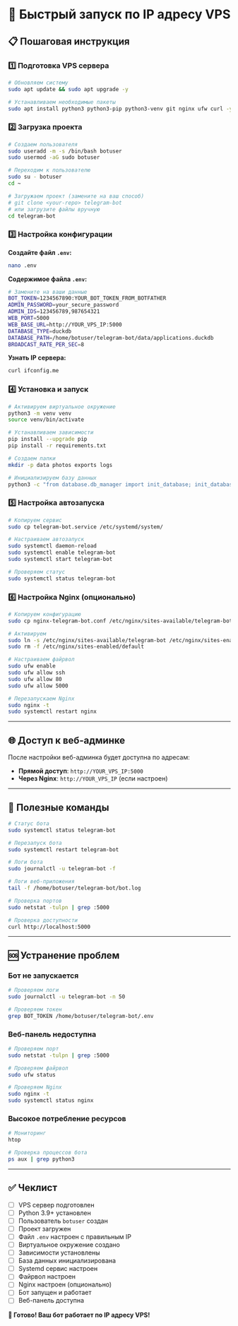 # 🚀 Быстрый запуск по IP адресу VPS

## 📋 Пошаговая инструкция

### 1️⃣ Подготовка VPS сервера
```bash
# Обновляем систему
sudo apt update && sudo apt upgrade -y

# Устанавливаем необходимые пакеты
sudo apt install python3 python3-pip python3-venv git nginx ufw curl -y
```

### 2️⃣ Загрузка проекта
```bash
# Создаем пользователя
sudo useradd -m -s /bin/bash botuser
sudo usermod -aG sudo botuser

# Переходим к пользователю
sudo su - botuser
cd ~

# Загружаем проект (замените на ваш способ)
# git clone <your-repo> telegram-bot
# или загрузите файлы вручную
cd telegram-bot
```

### 3️⃣ Настройка конфигурации

**Создайте файл `.env`:**
```bash
nano .env
```

**Содержимое файла `.env`:**
```bash
# Замените на ваши данные
BOT_TOKEN=1234567890:YOUR_BOT_TOKEN_FROM_BOTFATHER
ADMIN_PASSWORD=your_secure_password
ADMIN_IDS=123456789,987654321
WEB_PORT=5000
WEB_BASE_URL=http://YOUR_VPS_IP:5000
DATABASE_TYPE=duckdb
DATABASE_PATH=/home/botuser/telegram-bot/data/applications.duckdb
BROADCAST_RATE_PER_SEC=8
```

**Узнать IP сервера:**
```bash
curl ifconfig.me
```

### 4️⃣ Установка и запуск
```bash
# Активируем виртуальное окружение
python3 -m venv venv
source venv/bin/activate

# Устанавливаем зависимости
pip install --upgrade pip
pip install -r requirements.txt

# Создаем папки
mkdir -p data photos exports logs

# Инициализируем базу данных
python3 -c "from database.db_manager import init_database; init_database()"
```

### 5️⃣ Настройка автозапуска
```bash
# Копируем сервис
sudo cp telegram-bot.service /etc/systemd/system/

# Настраиваем автозапуск
sudo systemctl daemon-reload
sudo systemctl enable telegram-bot
sudo systemctl start telegram-bot

# Проверяем статус
sudo systemctl status telegram-bot
```

### 6️⃣ Настройка Nginx (опционально)
```bash
# Копируем конфигурацию
sudo cp nginx-telegram-bot.conf /etc/nginx/sites-available/telegram-bot

# Активируем
sudo ln -s /etc/nginx/sites-available/telegram-bot /etc/nginx/sites-enabled/
sudo rm -f /etc/nginx/sites-enabled/default

# Настраиваем файрвол
sudo ufw enable
sudo ufw allow ssh
sudo ufw allow 80
sudo ufw allow 5000

# Перезапускаем Nginx
sudo nginx -t
sudo systemctl restart nginx
```

---

## 🌐 Доступ к веб-админке

После настройки веб-админка будет доступна по адресам:

- **Прямой доступ**: `http://YOUR_VPS_IP:5000`
- **Через Nginx**: `http://YOUR_VPS_IP` (если настроен)

---

## 🔧 Полезные команды

```bash
# Статус бота
sudo systemctl status telegram-bot

# Перезапуск бота
sudo systemctl restart telegram-bot

# Логи бота
sudo journalctl -u telegram-bot -f

# Логи веб-приложения
tail -f /home/botuser/telegram-bot/bot.log

# Проверка портов
sudo netstat -tulpn | grep :5000

# Проверка доступности
curl http://localhost:5000
```

---

## 🆘 Устранение проблем

### Бот не запускается
```bash
# Проверяем логи
sudo journalctl -u telegram-bot -n 50

# Проверяем токен
grep BOT_TOKEN /home/botuser/telegram-bot/.env
```

### Веб-панель недоступна
```bash
# Проверяем порт
sudo netstat -tulpn | grep :5000

# Проверяем файрвол
sudo ufw status

# Проверяем Nginx
sudo nginx -t
sudo systemctl status nginx
```

### Высокое потребление ресурсов
```bash
# Мониторинг
htop

# Проверка процессов бота
ps aux | grep python3
```

---

## ✅ Чеклист

- [ ] VPS сервер подготовлен
- [ ] Python 3.9+ установлен
- [ ] Пользователь `botuser` создан
- [ ] Проект загружен
- [ ] Файл `.env` настроен с правильным IP
- [ ] Виртуальное окружение создано
- [ ] Зависимости установлены
- [ ] База данных инициализирована
- [ ] Systemd сервис настроен
- [ ] Файрвол настроен
- [ ] Nginx настроен (опционально)
- [ ] Бот запущен и работает
- [ ] Веб-панель доступна

**🎉 Готово! Ваш бот работает по IP адресу VPS!**
